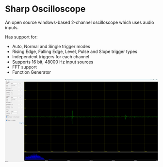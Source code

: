 
# Sharp Oscilloscope 

An open source windows-based 2-channel oscilloscope which uses audio inputs. 

Has support for: 
- Auto, Normal and Single trigger modes 
- Rising Edge, Falling Edge, Level, Pulse and Slope trigger types 
- Independent triggers for each channel
- Supports 16 bit, 48000 Hz input sources
- FFT support
- Function Generator

![alt text](https://github.com/mmcc1/SharpOscilloscope/blob/master/UI2.jpg?raw=true)
